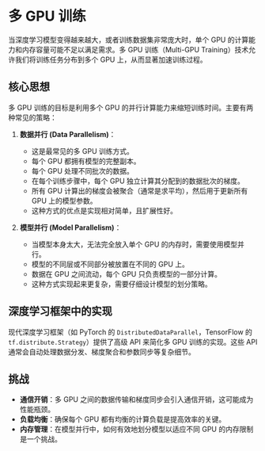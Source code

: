 # 多 GPU 训练

当深度学习模型变得越来越大，或者训练数据集非常庞大时，单个 GPU 的计算能力和内存容量可能不足以满足需求。多 GPU 训练（Multi-GPU Training）技术允许我们将训练任务分布到多个 GPU 上，从而显著加速训练过程。

## 核心思想

多 GPU 训练的目标是利用多个 GPU 的并行计算能力来缩短训练时间。主要有两种常见的策略：

1.  **数据并行 (Data Parallelism)**：
    -   这是最常见的多 GPU 训练方式。
    -   每个 GPU 都拥有模型的完整副本。
    -   每个 GPU 处理不同批次的数据。
    -   在每个训练步骤中，每个 GPU 独立计算其分配到的数据批次的梯度。
    -   所有 GPU 计算出的梯度会被聚合（通常是求平均），然后用于更新所有 GPU 上的模型参数。
    -   这种方式的优点是实现相对简单，且扩展性好。

2.  **模型并行 (Model Parallelism)**：
    -   当模型本身太大，无法完全放入单个 GPU 的内存时，需要使用模型并行。
    -   模型的不同层或不同部分被放置在不同的 GPU 上。
    -   数据在 GPU 之间流动，每个 GPU 只负责模型的一部分计算。
    -   这种方式实现起来更复杂，需要仔细设计模型的划分策略。

## 深度学习框架中的实现

现代深度学习框架（如 PyTorch 的 `DistributedDataParallel`，TensorFlow 的 `tf.distribute.Strategy`）提供了高级 API 来简化多 GPU 训练的实现。这些 API 通常会自动处理数据分发、梯度聚合和参数同步等复杂细节。

## 挑战

- **通信开销**：多 GPU 之间的数据传输和梯度同步会引入通信开销，这可能成为性能瓶颈。
- **负载均衡**：确保每个 GPU 都有均衡的计算负载是提高效率的关键。
- **内存管理**：在模型并行中，如何有效地划分模型以适应不同 GPU 的内存限制是一个挑战。
